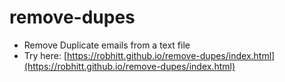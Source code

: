 # remove-dupes
- Remove Duplicate emails from a text file
- Try here: [https://robhitt.github.io/remove-dupes/index.html](https://robhitt.github.io/remove-dupes/index.html)

